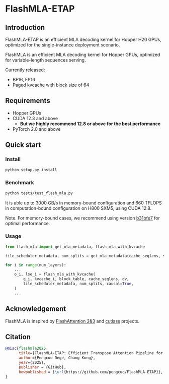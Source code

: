 # FlashMLA-ETAP


## Introduction

FlashMLA-ETAP is an efficient MLA decoding kernel for Hopper H20 GPUs, optimized for the single-instance deployment scenario.

FlashMLA is an efficient MLA decoding kernel for Hopper GPUs, optimized for variable-length sequences serving.

Currently released:
- BF16, FP16
- Paged kvcache with block size of 64

## Requirements

- Hopper GPUs
- CUDA 12.3 and above
    - **But we highly recommend 12.8 or above for the best performance**
- PyTorch 2.0 and above

## Quick start

### Install

```bash
python setup.py install
```

### Benchmark

```bash
python tests/test_flash_mla.py
```

It is able up to 3000 GB/s in memory-bound configuration and 660 TFLOPS in computation-bound configuration on H800 SXM5, using CUDA 12.8.

Note. For memory-bound cases, we recommend using version [b31bfe7](https://github.com/deepseek-ai/FlashMLA/tree/b31bfe72a83ea205467b3271a5845440a03ed7cb) for optimal performance.

### Usage

```python
from flash_mla import get_mla_metadata, flash_mla_with_kvcache

tile_scheduler_metadata, num_splits = get_mla_metadata(cache_seqlens, s_q * h_q // h_kv, h_kv)

for i in range(num_layers):
    ...
    o_i, lse_i = flash_mla_with_kvcache(
        q_i, kvcache_i, block_table, cache_seqlens, dv,
        tile_scheduler_metadata, num_splits, causal=True,
    )
    ...
```

## Acknowledgement

FlashMLA is inspired by [FlashAttention 2&3](https://github.com/dao-AILab/flash-attention/) and [cutlass](https://github.com/nvidia/cutlass) projects.



## Citation
```bibtex
@misc{flashmla2025,
      title={FlashMLA-ETAP: Efficient Transpose Attention Pipeline for Accelerating MLA Inference on NVIDIA H20 GPUs},
      author={Pengcuo Dege, Chang Kong},
      year={2025},
      publisher = {GitHub},
      howpublished = {\url{https://github.com/pengcuo/FlashMLA-ETAP}},
}
```

